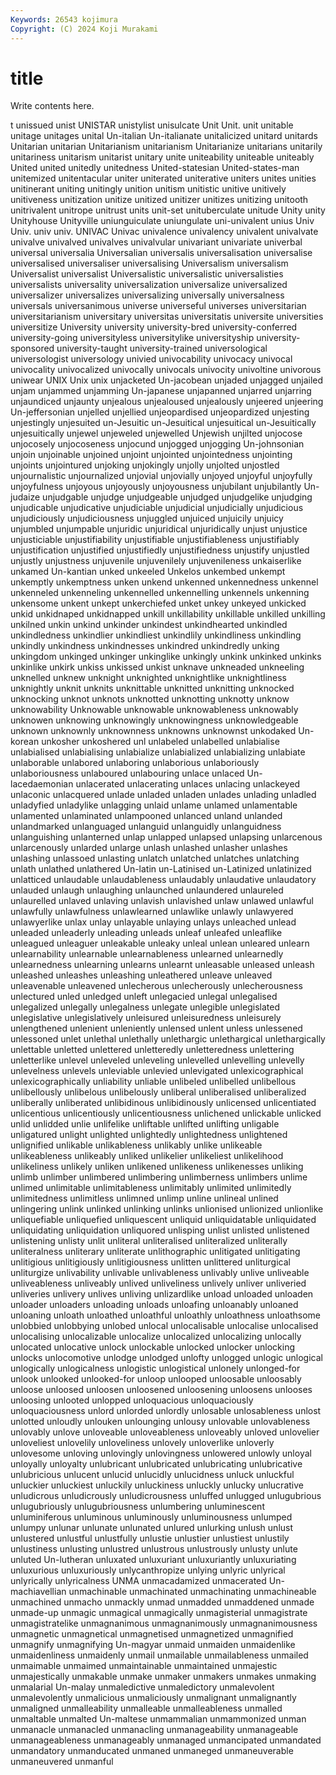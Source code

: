 ```yaml
---
Keywords: 26543 kojimura
Copyright: (C) 2024 Koji Murakami
---
```


# title

Write contents here.



t unissued unist
UNISTAR unistylist unisulcate Unit Unit. unit unitable unitage unitages unital
Un-italian Un-italianate unitalicized unitard unitards Unitarian unitarian Unitarianism unitarianism Unitarianize
unitarians unitarily unitariness unitarism unitarist unitary unite uniteability uniteable uniteably
United united unitedly unitedness United-statesian United-states-man unitemized unitentacular uniter uniterated
uniterative uniters unites unities unitinerant uniting unitingly unition unitism unitistic
unitive unitively unitiveness unitization unitize unitized unitizer unitizes unitizing unitooth
unitrivalent unitrope unitrust units unit-set unituberculate unitude Unity unity Unityhouse
Unityville uniunguiculate uniungulate uni-univalent unius Univ Univ. univ univ. UNIVAC
Univac univalence univalency univalent univalvate univalve univalved univalves univalvular univariant
univariate univerbal universal universalia Universalian universalis universalisation universalise universalised universaliser
universalising Universalism universalism Universalist universalist Universalistic universalistic universalisties universalists universality
universalization universalize universalized universalizer universalizes universalizing universally universalness universals universanimous
universe universeful universes universitarian universitarianism universitary universitas universitatis universite universities
universitize University university university-bred university-conferred university-going universityless universitylike universityship university-sponsored
university-taught university-trained universological universologist universology univied univocability univocacy univocal univocality
univocalized univocally univocals univocity univoltine univorous uniwear UNIX Unix unix
unjacketed Un-jacobean unjaded unjagged unjailed unjam unjammed unjamming Un-japanese unjapanned
unjarred unjarring unjaundiced unjaunty unjealous unjealoused unjealously unjeered unjeering Un-jeffersonian
unjelled unjellied unjeopardised unjeopardized unjesting unjestingly unjesuited un-Jesuitic un-Jesuitical unjesuitical
un-Jesuitically unjesuitically unjewel unjeweled unjewelled Unjewish unjilted unjocose unjocosely unjocoseness
unjocund unjogged unjogging Un-johnsonian unjoin unjoinable unjoined unjoint unjointed unjointedness
unjointing unjoints unjointured unjoking unjokingly unjolly unjolted unjostled unjournalistic unjournalized
unjovial unjovially unjoyed unjoyful unjoyfully unjoyfulness unjoyous unjoyously unjoyousness unjubilant
unjubilantly Un-judaize unjudgable unjudge unjudgeable unjudged unjudgelike unjudging unjudicable unjudicative
unjudiciable unjudicial unjudicially unjudicious unjudiciously unjudiciousness unjuggled unjuiced unjuicily unjuicy
unjumbled unjumpable unjuridic unjuridical unjuridically unjust unjustice unjusticiable unjustifiability unjustifiable
unjustifiableness unjustifiably unjustification unjustified unjustifiedly unjustifiedness unjustify unjustled unjustly unjustness
unjuvenile unjuvenilely unjuvenileness unkaiserlike unkamed Un-kantian unked unkeeled Unkelos unkembed
unkempt unkemptly unkemptness unken unkend unkenned unkennedness unkennel unkenneled unkenneling
unkennelled unkennelling unkennels unkenning unkensome unkent unkept unkerchiefed unket unkey
unkeyed unkicked unkid unkidnaped unkidnapped unkill unkillability unkillable unkilled unkilling
unkilned unkin unkind unkinder unkindest unkindhearted unkindled unkindledness unkindlier unkindliest
unkindlily unkindliness unkindling unkindly unkindness unkindnesses unkindred unkindredly unking unkingdom
unkinged unkinger unkinglike unkingly unkink unkinked unkinks unkinlike unkirk unkiss
unkissed unkist unknave unkneaded unkneeling unknelled unknew unknight unknighted unknightlike
unknightliness unknightly unknit unknits unknittable unknitted unknitting unknocked unknocking unknot
unknots unknotted unknotting unknotty unknow unknowability Unknowable unknowable unknowableness unknowably
unknowen unknowing unknowingly unknowingness unknowledgeable unknown unknownly unknownness unknowns unknownst
unkodaked Un-korean unkosher unkoshered unl unlabeled unlabelled unlabialise unlabialised unlabialising
unlabialize unlabialized unlabializing unlabiate unlaborable unlabored unlaboring unlaborious unlaboriously unlaboriousness
unlaboured unlabouring unlace unlaced Un-lacedaemonian unlacerated unlacerating unlaces unlacing unlackeyed
unlaconic unlacquered unlade unladed unladen unlades unlading unladled unladyfied unladylike
unlagging unlaid unlame unlamed unlamentable unlamented unlaminated unlampooned unlanced unland
unlanded unlandmarked unlanguaged unlanguid unlanguidly unlanguidness unlanguishing unlanterned unlap unlapped
unlapsed unlapsing unlarcenous unlarcenously unlarded unlarge unlash unlashed unlasher unlashes
unlashing unlassoed unlasting unlatch unlatched unlatches unlatching unlath unlathed unlathered
Un-latin un-Latinised un-Latinized unlatinized unlatticed unlaudable unlaudableness unlaudably unlaudative unlaudatory
unlauded unlaugh unlaughing unlaunched unlaundered unlaureled unlaurelled unlaved unlaving unlavish
unlavished unlaw unlawed unlawful unlawfully unlawfulness unlawlearned unlawlike unlawly unlawyered
unlawyerlike unlax unlay unlayable unlaying unlays unleached unlead unleaded unleaderly
unleading unleads unleaf unleafed unleaflike unleagued unleaguer unleakable unleaky unleal
unlean unleared unlearn unlearnability unlearnable unlearnableness unlearned unlearnedly unlearnedness unlearning
unlearns unlearnt unleasable unleased unleash unleashed unleashes unleashing unleathered unleave
unleaved unleavenable unleavened unlecherous unlecherously unlecherousness unlectured unled unledged unleft
unlegacied unlegal unlegalised unlegalized unlegally unlegalness unlegate unlegible unlegislated unlegislative
unlegislatively unleisured unleisuredness unleisurely unlengthened unlenient unleniently unlensed unlent unless
unlessened unlessoned unlet unlethal unlethally unlethargic unlethargical unlethargically unlettable unletted
unlettered unletteredly unletteredness unlettering unletterlike unlevel unleveled unleveling unlevelled unlevelling
unlevelly unlevelness unlevels unleviable unlevied unlevigated unlexicographical unlexicographically unliability unliable
unlibeled unlibelled unlibellous unlibellously unlibelous unlibelously unliberal unliberalised unliberalized unliberally
unliberated unlibidinous unlibidinously unlicensed unlicentiated unlicentious unlicentiously unlicentiousness unlichened unlickable
unlicked unlid unlidded unlie unlifelike unliftable unlifted unlifting unligable unligatured
unlight unlighted unlightedly unlightedness unlightened unlignified unlikable unlikableness unlikably unlike
unlikeable unlikeableness unlikeably unliked unlikelier unlikeliest unlikelihood unlikeliness unlikely unliken
unlikened unlikeness unlikenesses unliking unlimb unlimber unlimbered unlimbering unlimberness unlimbers
unlime unlimed unlimitable unlimitableness unlimitably unlimited unlimitedly unlimitedness unlimitless unlimned
unlimp unline unlineal unlined unlingering unlink unlinked unlinking unlinks unlionised
unlionized unlionlike unliquefiable unliquefied unliquescent unliquid unliquidatable unliquidated unliquidating unliquidation
unliquored unlisping unlist unlisted unlistened unlistening unlisty unlit unliteral unliteralised
unliteralized unliterally unliteralness unliterary unliterate unlithographic unlitigated unlitigating unlitigious unlitigiously
unlitigiousness unlitten unlittered unliturgical unliturgize unlivability unlivable unlivableness unlivably unlive
unliveable unliveableness unliveably unlived unliveliness unlively unliver unliveried unliveries unlivery
unlives unliving unlizardlike unload unloaded unloaden unloader unloaders unloading unloads
unloafing unloanably unloaned unloaning unloath unloathed unloathful unloathly unloathness unloathsome
unlobbied unlobbying unlobed unlocal unlocalisable unlocalise unlocalised unlocalising unlocalizable unlocalize
unlocalized unlocalizing unlocally unlocated unlocative unlock unlockable unlocked unlocker unlocking
unlocks unlocomotive unlodge unlodged unlofty unlogged unlogic unlogical unlogically unlogicalness
unlogistic unlogistical unlonely unlonged-for unlook unlooked unlooked-for unloop unlooped unloosable
unloosably unloose unloosed unloosen unloosened unloosening unloosens unlooses unloosing unlooted
unlopped unloquacious unloquaciously unloquaciousness unlord unlorded unlordly unlosable unlosableness unlost
unlotted unloudly unlouken unlounging unlousy unlovable unlovableness unlovably unlove unloveable
unloveableness unloveably unloved unlovelier unloveliest unlovelily unloveliness unlovely unloverlike unloverly
unlovesome unloving unlovingly unlovingness unlowered unlowly unloyal unloyally unloyalty unlubricant
unlubricated unlubricating unlubricative unlubricious unlucent unlucid unlucidly unlucidness unluck unluckful
unluckier unluckiest unluckily unluckiness unluckly unlucky unlucrative unludicrous unludicrously unludicrousness
unluffed unlugged unlugubrious unlugubriously unlugubriousness unlumbering unluminescent unluminiferous unluminous unluminously
unluminousness unlumped unlumpy unlunar unlunate unlunated unlured unlurking unlush unlust
unlustered unlustful unlustfully unlustie unlustier unlustiest unlustily unlustiness unlusting unlustred
unlustrous unlustrously unlusty unlute unluted Un-lutheran unluxated unluxuriant unluxuriantly unluxuriating
unluxurious unluxuriously unlycanthropize unlying unlyric unlyrical unlyrically unlyricalness UNMA unmacadamized
unmacerated Un-machiavellian unmachinable unmachinated unmachinating unmachineable unmachined unmacho unmackly unmad
unmadded unmaddened unmade unmade-up unmagic unmagical unmagically unmagisterial unmagistrate unmagistratelike
unmagnanimous unmagnanimously unmagnanimousness unmagnetic unmagnetical unmagnetised unmagnetized unmagnified unmagnify unmagnifying
Un-magyar unmaid unmaiden unmaidenlike unmaidenliness unmaidenly unmail unmailable unmailableness unmailed
unmaimable unmaimed unmaintainable unmaintained unmajestic unmajestically unmakable unmake unmaker unmakers
unmakes unmaking unmalarial Un-malay unmaledictive unmaledictory unmalevolent unmalevolently unmalicious unmaliciously
unmalignant unmalignantly unmaligned unmalleability unmalleable unmalleableness unmalled unmaltable unmalted Un-maltese
unmammalian unmammonized unman unmanacle unmanacled unmanacling unmanageability unmanageable unmanageableness unmanageably
unmanaged unmancipated unmandated unmandatory unmanducated unmaned unmaneged unmaneuverable unmaneuvered unmanful
